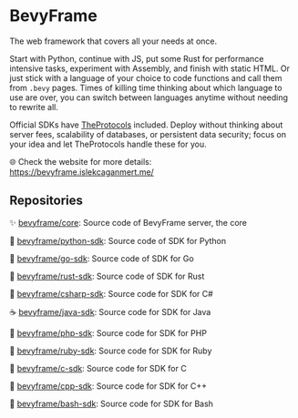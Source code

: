 # BevyFrame

The web framework that covers all your needs at once.

Start with Python,
continue with JS,
put some Rust for performance intensive tasks,
experiment with Assembly,
and finish with static HTML.
Or just stick with a language of your choice to code functions
and call them from `.bevy` pages.
Times of killing time thinking about which language to use are over,
you can switch between languages anytime without needing to rewrite all.

Official SDKs have [TheProtocols](https://theprotocols.islekcaganmert.me) included.
Deploy without thinking about server fees, scalability of databases, or persistent data security;
focus on your idea and let TheProtocols handle these for you.

🌐 Check the website for more details: https://bevyframe.islekcaganmert.me/

## Repositories

✨ [bevyframe/core](https://github.com/bevyframe/core):
  Source code of BevyFrame server, the core

🐍 [bevyframe/python-sdk](https://github.com/bevyframe/python-sdk):
  Source code of SDK for Python

🐹 [bevyframe/go-sdk](https://github.com/bevyframe/go-sdk):
  Source code of SDK for Go

🦀 [bevyframe/rust-sdk](https://github.com/bevyframe/rust-sdk):
  Source code of SDK for Rust

🦔 [bevyframe/csharp-sdk](https://github.com/bevyframe/csharp-sdk):
  Source code for SDK for C#

☕️ [bevyframe/java-sdk](https://github.com/bevyframe/java-sdk):
  Source code for SDK for Java

🐘 [bevyframe/php-sdk](https://github.com/bevyframe/php-sdk):
  Source code for SDK for PHP

💎 [bevyframe/ruby-sdk](https://github.com/bevyframe/ruby-sdk):
  Source code for SDK for Ruby

🦕 [bevyframe/c-sdk](https://github.com/bevyframe/c-sdk):
  Source code for SDK for C

🐀 [bevyframe/cpp-sdk](https://github.com/bevyframe/cpp-sdk):
  Source code for SDK for C++

🐚 [bevyframe/bash-sdk](https://github.com/bevyframe/bash-sdk):
  Source code for SDK for Bash
